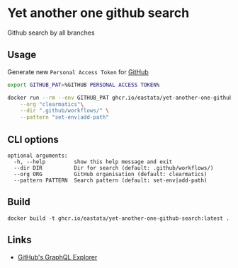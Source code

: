 # Yet another one github search
Github search by all branches

## Usage
Generate new `Personal Access Token` for [GitHub](https://github.com/settings/tokens)

```bash
export GITHUB_PAT=%GITHUB PERSONAL ACCESS TOKEN%

docker run --rm --env GITHUB_PAT ghcr.io/eastata/yet-another-one-github-search:latest \
    --org "clearmatics"\
    --dir ".github/workflows/" \
    --pattern "set-env|add-path"
```

## CLI options

```
optional arguments:
  -h, --help         show this help message and exit
  --dir DIR          Dir for search (default: .github/workflows/)
  --org ORG          GitHub organisation (default: clearmatics)
  --pattern PATTERN  Search pattern (default: set-env|add-path)
```

## Build
```
docker build -t ghcr.io/eastata/yet-another-one-github-search:latest .
```

## Links
* [GitHub's GraphQL Explorer ](https://developer.github.com/v4/explorer/)

